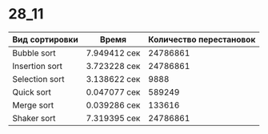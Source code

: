 # 28_11

| Вид сортировки | Время | Количество перестановок |
| --- | --- | --- |
| Bubble sort | 7.949412 сек | 24786861 |
| Insertion sort | 3.723228 сек | 24786861 |
| Selection sort | 3.138622 сек | 9888 |
| Quick sort | 0.047077 сек | 589249 |
| Merge sort | 0.039286 сек | 133616 |
| Shaker sort | 7.319395 сек | 24786861 |
